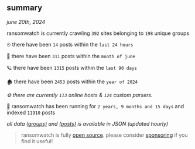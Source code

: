 
## summary
_june 20th, 2024_

ransomwatch is currently crawling `392` sites belonging to `198` unique groups

⏲ there have been `14` posts within the `last 24 hours`

🦈 there have been `311` posts within the `month of june`

🪐 there have been `1315` posts within the `last 90 days`

🏚 there have been `2453` posts within the `year of 2024`

_⚙️ there are currently `113` online hosts & `124` custom parsers._

🦕 ransomwatch has been running for `2 years, 9 months and 15 days` and indexed `11910` posts

_all data  [(groups)](http://ransomwhat.telemetry.ltd/groups) and [(posts)](http://ransomwhat.telemetry.ltd/posts) is available in JSON (updated hourly)_

> ransomwatch is fully [open source](https://github.com/joshhighet/ransomwatch#ransomwatch--). please consider [sponsoring](https://github.com/sponsors/joshhighet) if you find it useful!
